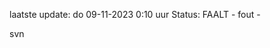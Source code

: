 laatste update: 
do 09-11-2023  0:10   uur 
Status: FAALT - fout - 
<div class="service R">svn</div>